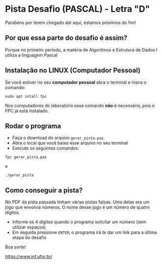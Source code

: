 # Pista Desafio (PASCAL) - Letra "D"

Parabéns por terem chegado até aqui, estamos próximos do fim!

## Por que essa parte do desafio é assim?

Porque no primeiro período, a matéria de Algoritmos e Estrutura de Dados I utiliza a linguagem Pascal

## Instalação no LINUX (Computador Pessoal)

Se você estiver no seu **computador pessoal** abra o terminal e insira o comando:
```
sudo apt intall fpc
```

Nos computadores do laboratório esse comando **não** é necessário, pois o FPC já está instalado.

## Rodar o programa

* Faça o download do arquivo `gerar_pista.pas`
* Abra o local que você baixo esse arquivo no seu terminal
* Execute os seguintes comandos:
```
fpc gerar_pista.pas
```

e

```
./gerar_pista
```

## Como conseguir a pista?

No PDF da pista passada tinham várias pistas falsas. Uma delas era um jogo que envolvia números. O nome desse jogo é um número de quatro dígitos.

* Informe os 4 dígitos quando o programa solicitar um número (sem utilizar espaços)
* Em seguida pressione `ENTER`, o programa irá te dar um link para a última etapa do desafio

Boa sorte!


https://www.inf.ufpr.br/